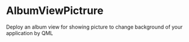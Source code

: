 # AlbumViewPictrure
Deploy an album view for showing picture to change background of your application by QML
